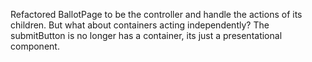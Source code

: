 Refactored BallotPage to be the controller and handle the actions of its children. But what about containers acting independently? The submitButton is no longer has a container, its just a presentational component.
